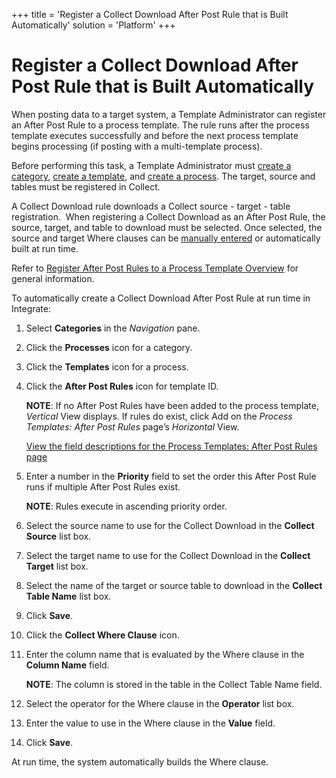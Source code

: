+++
title = 'Register a Collect Download After Post Rule that is Built Automatically'
solution = 'Platform'
+++

# Register a Collect Download After Post Rule that is Built Automatically

When posting data to a target system, a Template Administrator can
register an After Post Rule to a process template. The rule runs after
the process template executes successfully and before the next process
template begins processing (if posting with a multi-template process).

Before performing this task, a Template Administrator must [create a
category](../Config/Create_Categories.htm), [create a
template](Create_a_Basic_Template.htm), and [create a
process](Create_a_Process.htm). The target, source and tables must be
registered in Collect.

A Collect Download rule downloads a Collect source - target - table
registration.  When registering a Collect Download as an After Post
Rule, the source, target, and table to download must be selected. Once
selected, the source and target Where clauses can be [manually
entered](Register_a_Collect_Download_After_Post_Rule_Manually.htm) or
automatically built at run time.  

Refer to [Register After Post Rules to a Process Template
Overview](Register_After_Post_Rules_to_a_Process_Template_Overview.htm)
for general information.

To automatically create a Collect Download After Post Rule at run time
in Integrate:

1.  Select <span style="font-weight: bold;">Categories</span> in the
    <span style="font-style: italic;">Navigation</span> pane.

2.  Click the <span style="font-weight: bold;">Processes</span> icon for
    a category.

3.  Click the <span style="font-weight: bold;">Templates</span> icon for
    a process.

4.  Click the <span style="font-weight: bold;">After Post Rules</span>
    icon for template ID.
    
    <span style="font-weight: bold;">NOTE</span>: If no After Post Rules
    have been added to the process template,
    <span style="font-style: italic;">Vertical</span> View displays. If
    rules do exist, click Add on the
    <span style="font-style: italic;">Process Templates: After Post
    Rules</span> page’s
    <span style="font-style: italic;">Horizontal</span> View.
    
    [View the field descriptions for the Process Templates: After Post
    Rules
    page](../../../Master_Data_Mgmt/dspConduct/Page_Desc/Process_Templates_After_Post_Rules_H.htm)

5.  Enter a number in the
    <span style="font-weight: bold;">Priority</span> field to set the
    order this After Post Rule runs if multiple After Post Rules exist.
    
    <span style="font-weight: bold;">NOTE</span>: Rules execute in
    ascending priority order.

6.  Select the source name to use for the Collect Download in the
    <span style="font-weight: bold;">Collect Source</span> list box.

7.  Select the target name to use for the Collect Download in the
    <span style="font-weight: bold;">Collect Target</span> list box.

8.  Select the name of the target or source table to download in the
    <span style="font-weight: bold;">Collect Table Name</span> list box.

9.  Click <span style="font-weight: bold;">Save</span>.

10. Click the <span style="font-weight: bold;">Collect Where
    Clause</span> icon.

11. Enter the column name that is evaluated by the Where clause in the
    <span style="font-weight: bold;">Column Name</span> field.
    
    <span style="font-weight: bold;">NOTE</span>: The column is stored
    in the table in the Collect Table Name field.

12. Select the operator for the Where clause in the
    <span style="font-weight: bold;">Operator</span> list box.

13. Enter the value to use in the Where clause in the
    <span style="font-weight: bold;">Value</span> field.

14. Click <span style="font-weight: bold;">Save</span>.

At run time, the system automatically builds the Where clause.
